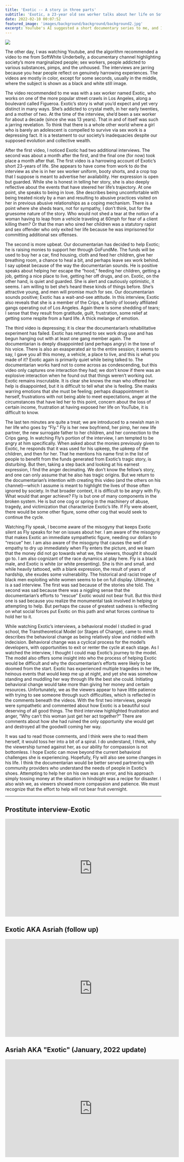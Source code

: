 ```yaml
---
title: 'Exotic -- A story in three parts'
subtitle: 'Exotic, a 23-year old sex worker talks about her life on SoftWhite Underbelly'
date: 2022-02-10 00:07:52
featured_image: 'images/background/background/background2.jpg'
excerpt: YouTube's AI suggested a short documentary series to me, and I went through a whole series of emotions.
---
```


![](/images/blog_images/2022-02-10-Exotic.png)

The other day, I was watching Youtube, and the algorithm recommended a video to me from SoftWhite Underbelly, a documentary channel highlighting society’s more marginalized people; sex workers, people addicted to various substances, pimps, and the unhoused. The interviews are jarring because you hear people reflect on genuinely harrowing experiences. The videos are mostly in color, except for some seconds, usually in the middle, where the subject is shown as a black and white still image.

The video recommended to me was with a sex worker named Exotic, who works on one of the more popular street crawls in Los Angeles, along a boulevard called Figueroa. Exotic’s story is what you’d expect and yet very distinct in many ways. She’s addicted to crystal meth, in her early twenties, and a mother of two. At the time of the interview, she’d been a sex worker for about a decade (since she was 13 years). That in and of itself was such a jarring revelation. To think that there is a whole other world where a girl who is barely an adolescent is compelled to survive via sex work is a depressing fact. It is a testament to our society’s inadequacies despite our supposed evolution and collective wealth.

After the first video, I noticed Exotic had two additional interviews. The second was about a month after the first, and the final one (for now) took place a month after that. The first video is a harrowing account of Exotic’s short 23-years of life. She appears to have come from work to do the interview as she is in her sex worker uniform, booty shorts, and a crop top that I suppose is meant to advertise her availability. Her expression is open but guarded. While she is honest in telling her story, she is also deeply reflective about the events that have steered her life’s trajectory. At one point, she speaks to being in love. She describes being uncomfortable with being treated nicely by a man and resulting to abusive practices visited on her in previous abusive relationships as a coping mechanism. There is a point where she sheds tears, not for sympathy, I don’t think, but for the gruesome nature of the story. Who would not shed a tear at the notion of a woman having to leap from a vehicle traveling at 60mph for fear of a client killing them? Or that the man who sired her children was a statutory rapist and sex offender who only exited her life because he was imprisoned for committing additional sex offenses. 

The second is more upbeat. Our documentarian has decided to help Exotic; he is raising monies to support her through GoFundMe. The funds will be used to buy her a car, find housing, cloth and feed her children, give her breathing room, a chance to heal a bit, and perhaps leave sex work behind. I say upbeat because of the way the documentarian sounds. He is positive speaks about helping her escape the “hood,” feeding her children, getting a job, getting a nice place to live, getting her off drugs, and on. Exotic, on the other hand, is quiet and guarded. She is alert and cautiously optimistic, it seems. I am willing to bet she’s heard these kinds of things before. She’s attractive young, and men will promise much for sex. Our documentarian sounds positive; Exotic has a wait-and-see attitude. In this interview, Exotic also reveals that she is a member of the Crips, a family of loosely affiliated gangs operating out of Los Angeles. Again there is some shedding of tears; I sense that they result from gratitude, guilt, frustration, some relief at getting some respite from a hard life. A thick melange of emotion.

The third video is depressing; it is clear the documentarian’s rehabilitative experiment has failed. Exotic has returned to sex work drug use and has begun hanging out with at least one gang member again. The documentarian is deeply disappointed (and perhaps angry) in the tone of his voice. There is also an exasperated air to the entire session; it seems to say, I gave you all this money, a vehicle, a place to live, and this is what you made of it? Exotic again is primarily quiet while being talked to. The documentarian works hard not to come across as condescending, but this video only captures one interaction they had; we don’t know if there was an explosive interaction when he found out that things weren’t working out. Exotic remains inscrutable. It is clear she knows the man who offered her help is disappointed, but it is difficult to tell what she is feeling. She masks warring emotions that she must be feeling; perhaps disappointment in herself, frustrations with not being able to meet expectations, anger at the circumstances that have led her to this point, concern about the loss of certain income, frustration at having exposed her life on YouTube, it is difficult to know.

The last ten minutes are quite a treat; we are introduced to a newish man in her life who goes by “Fly.” Fly is her new boyfriend, her pimp, her new life partner, the new surrogate father to her children, and her connection to the Crips gang. In watching Fly’s portion of the interview, I am tempted to be angry at him specifically. When asked about the monies previously given to Exotic, he responds that it was used for his upkeep, the upkeep of the children, and then for her. That he mentions his name first in the list of people to benefit from the funds generated from Exotic’s tragic story, is disturbing. But then, taking a step back and looking at his earnest expression, I find the anger decimating. We don’t know the fellow’s story, and one can only assume that he also has tragic origins. But we return to the documentarian’s intention with creating this video (and the others on his channel)—which I assume is meant to highlight the lives of those often ignored by society. In that broader context, it is difficult to be angry with Fly. What would that anger achieve? Fly is but one of many components in the broken system. He is but one cog or spring in the machinery of abuse, tragedy, and victimization that characterize Exotic’s life. If Fly were absent, there would be some other figure, some other cog that would seek to continue the cycle.

Watching Fly speak, I become aware of the misogyny that keeps Exotic silent as Fly speaks for her on issues about her. I am aware of the misogyny that makes Exotic an immediate sympathetic figure, needing our dollars to “rescue” her. I am also aware of the misogyny that causes the well of empathy to dry up immediately when Fly enters the picture, and we learn that the money did not go towards what we, the viewers, thought it should go to. I am also cognizant of the race dynamics at play here. Fly is a black male, and Exotic is white (or white presenting). She is thin and small, and while heavily tattooed, with a blank expression, the result of years of hardship,  she exudes some vulnerability. The historical and racist trope of black men exploiting white women seems to be on full display. Ultimately, it is a sad interview. The first was sad because of the stories she told. The second was sad because there was a niggling sense that the documentarian’s efforts to “rescue” Exotic would not bear fruit. But this third one is sad because you realize the monumental task involved in helping or attempting to help. But perhaps the cause of greatest sadness is reflecting on what social forces put Exotic on this path and what forces continue to hold her to it.

While watching Exotic’s interviews, a behavioral model I studied in grad school, the Transtheoretical Model (or Stages of Change), came to mind. It describes the behavioral change as being relatively slow and riddled with indecision. Behavioral change was a cyclical process for the model’s developers, with opportunities to exit or renter the cycle at each stage. As I watched the interview, I thought I could map Exotic’s journey to the model. The model also offers some insight into who the process of helping Exotic would be difficult and why the documentarian’s efforts were likely to be doomed from the start. Exotic has experienced multiple tragedies in her life, heinous events that would keep me up at night, and yet she was somehow standing and muddling her way through life the best she could. Initiating behavioral change would take more than giving her money and certain resources. Unfortunately, we as the viewers appear to have little patience with trying to see someone through such difficulties, which is reflected in the comments beneath the videos. With the first two interviews, people were sympathetic and commented about how Exotic is a beautiful soul deserving of all good things. The third interview highlighted frustration and anger, “Why can’t this woman just get her act together?” There are comments about how she had ruined the only opportunity she would get and destroyed all the goodwill coming her way.

It was sad to read those comments, and I think were she to read them herself, it would toss her into a bit of a spiral. I do understand, I think, why the viewership turned against her, as our ability for compassion is not bottomless. I hope Exotic can move beyond the current behavioral challenges she is experiencing. Hopefully, Fly will also see some changes in his life. I think the documentarian would be better served partnering with community providers who understand the needs of people in Exotic’s shoes. Attempting to help her on his own was an error, and his approach simply tossing money at the situation in hindsight was a recipe for disaster. I also wish we, as viewers showed more compassion and patience. We must recognize that the effort to help will not bear fruit overnight.

---
## Prostitute interview-Exotic

<iframe width="560" height="315" src="https://www.youtube.com/embed/ItUUmukrKM0" title="YouTube video player" frameborder="0" allow="accelerometer; autoplay; clipboard-write; encrypted-media; gyroscope; picture-in-picture" allowfullscreen></iframe>

## Exotic AKA Asriah (follow up)

<iframe width="560" height="315" src="https://www.youtube.com/embed/-VbsfLKgZaw" title="YouTube video player" frameborder="0" allow="accelerometer; autoplay; clipboard-write; encrypted-media; gyroscope; picture-in-picture" allowfullscreen></iframe>

## Asriah AKA "Exotic" (January, 2022 update)

<iframe width="560" height="315" src="https://www.youtube.com/embed/nWwKePTgECA" title="YouTube video player" frameborder="0" allow="accelerometer; autoplay; clipboard-write; encrypted-media; gyroscope; picture-in-picture" allowfullscreen></iframe>

